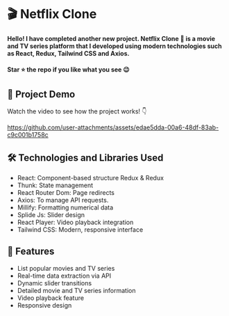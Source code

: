 <div><h1>🎬 Netflix Clone </h1></div>
<h4>Hello! I have completed another new project. Netflix Clone 🎥 is a movie and TV series platform that I developed using modern technologies such as React, Redux, Tailwind CSS and Axios.</h4>
<h4>Star ⭐ the repo if you like what you see 😉 </h4>
 <div>
 <h2>📸 Project Demo</h2>
 <p>Watch the video to see how the project works! 👇</p>
   

https://github.com/user-attachments/assets/edae5dda-00a6-48df-83ab-c9c001b1758c


<h2>🛠️ Technologies and Libraries Used</h2>
 <ul>
   <li>React: Component-based structure Redux & Redux </li>
   <li>Thunk: State management</li>
   <li>React Router Dom: Page redirects</li>
   <li>Axios: To manage API requests.</li>
   <li>Millify: Formatting numerical data</li>
   <li>Splide Js: Slider design</li>
   <li>React Player: Video playback integration</li>
   <li>Tailwind CSS: Modern, responsive interface</li>
 </ul>  
 
 <h2>🎨 Features</h2>
 <ul>
   <li>List popular movies and TV series</li>
   <li>Real-time data extraction via API</li>
   <li>Dynamic slider transitions</li>
   <li>Detailed movie and TV series information</li>
   <li>Video playback feature</li>
   <li>Responsive design</li>
 </ul> 
